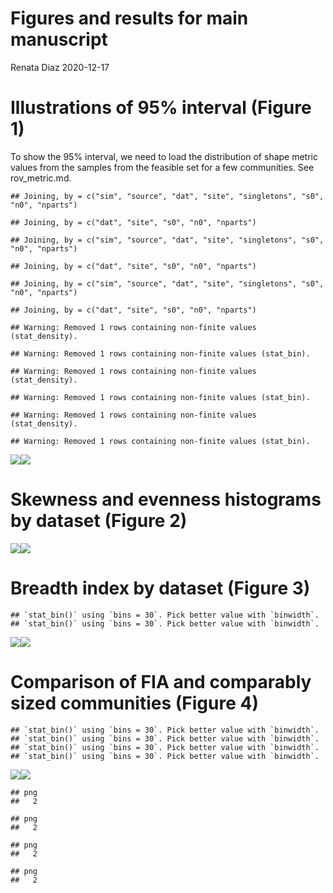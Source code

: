 Figures and results for main manuscript
================
Renata Diaz
2020-12-17

# Illustrations of 95% interval (Figure 1)

To show the 95% interval, we need to load the distribution of shape
metric values from the samples from the feasible set for a few
communities. See rov\_metric.md.

    ## Joining, by = c("sim", "source", "dat", "site", "singletons", "s0", "n0", "nparts")

    ## Joining, by = c("dat", "site", "s0", "n0", "nparts")

    ## Joining, by = c("sim", "source", "dat", "site", "singletons", "s0", "n0", "nparts")

    ## Joining, by = c("dat", "site", "s0", "n0", "nparts")

    ## Joining, by = c("sim", "source", "dat", "site", "singletons", "s0", "n0", "nparts")

    ## Joining, by = c("dat", "site", "s0", "n0", "nparts")

    ## Warning: Removed 1 rows containing non-finite values (stat_density).

    ## Warning: Removed 1 rows containing non-finite values (stat_bin).

    ## Warning: Removed 1 rows containing non-finite values (stat_density).

    ## Warning: Removed 1 rows containing non-finite values (stat_bin).

    ## Warning: Removed 1 rows containing non-finite values (stat_density).

    ## Warning: Removed 1 rows containing non-finite values (stat_bin).

![](manuscript_main_files/figure-gfm/unnamed-chunk-1-1.png)<!-- -->![](manuscript_main_files/figure-gfm/unnamed-chunk-1-2.png)<!-- -->

# Skewness and evenness histograms by dataset (Figure 2)

![](manuscript_main_files/figure-gfm/first%20hists-1.png)<!-- -->![](manuscript_main_files/figure-gfm/first%20hists-2.png)<!-- -->

# Breadth index by dataset (Figure 3)

    ## `stat_bin()` using `bins = 30`. Pick better value with `binwidth`.
    ## `stat_bin()` using `bins = 30`. Pick better value with `binwidth`.

![](manuscript_main_files/figure-gfm/unnamed-chunk-2-1.png)<!-- -->![](manuscript_main_files/figure-gfm/unnamed-chunk-2-2.png)<!-- -->

# Comparison of FIA and comparably sized communities (Figure 4)

    ## `stat_bin()` using `bins = 30`. Pick better value with `binwidth`.
    ## `stat_bin()` using `bins = 30`. Pick better value with `binwidth`.
    ## `stat_bin()` using `bins = 30`. Pick better value with `binwidth`.
    ## `stat_bin()` using `bins = 30`. Pick better value with `binwidth`.

![](manuscript_main_files/figure-gfm/unnamed-chunk-3-1.png)<!-- -->![](manuscript_main_files/figure-gfm/unnamed-chunk-3-2.png)<!-- -->

    ## png 
    ##   2

    ## png 
    ##   2

    ## png 
    ##   2

    ## png 
    ##   2
